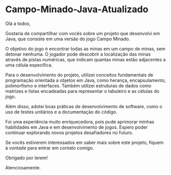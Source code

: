 # Campo-Minado-Java-Atualizado

Olá a todos,

Gostaria de compartilhar com vocês sobre um projeto que desenvolvi em Java, que consiste em uma versão do jogo Campo Minado.

O objetivo do jogo é encontrar todas as minas em um campo de minas, sem detonar nenhuma. O jogador pode descobrir a localização das minas através de pistas numéricas, que indicam quantas minas estão adjacentes a uma célula específica.

Para o desenvolvimento do projeto, utilizei conceitos fundamentais de programação orientada a objetos em Java, como herança, encapsulamento, polimorfismo e interfaces. Também utilizei estruturas de dados como matrizes e listas encadeadas para representar o tabuleiro e as células do jogo.

Além disso, adotei boas práticas de desenvolvimento de software, como o uso de testes unitários e a documentação do código.

Foi uma experiência muito enriquecedora, pois pude aprimorar minhas habilidades em Java e em desenvolvimento de jogos. Espero poder continuar explorando novos projetos desafiadores no futuro.

Se vocês estiverem interessados em saber mais sobre este projeto, fiquem à vontade para entrar em contato comigo.

Obrigado por lerem!

Atenciosamente.
